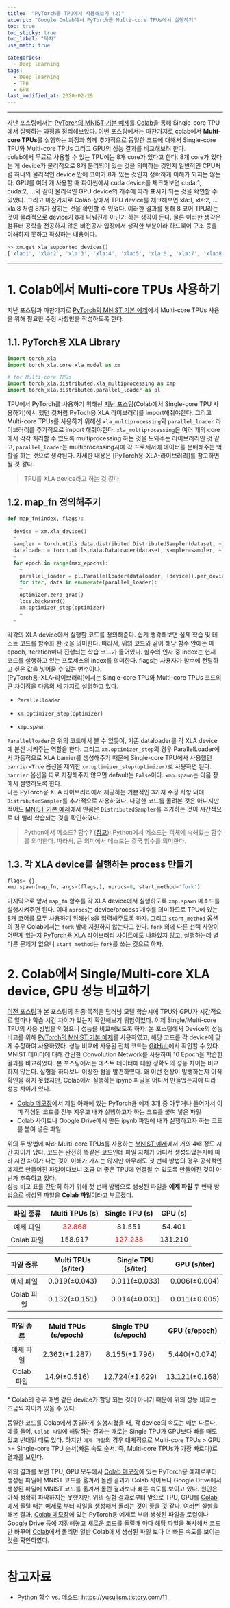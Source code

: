 ```yaml
---
title:  "PyTorch를 TPU에서 사용해보기 (2)"
excerpt: "Google Colab에서 PyTorch를 Multi-core TPUs에서 실행하기"
toc: true
toc_sticky: true
toc_label: "목차"
use_math: true

categories: 
  - Deep learning
tags: 
  - Deep learning
  - TPU
  - GPU
last_modified_at: 2020-02-29
---
```


***

지난 포스팅에서는 [PyTorch의 MNIST 기본 예제][MNIST 예제]를 [Colab]을 통해 Single-core TPU에서 실행하는 과정을 정리해보았다.
이번 포스팅에서는 마찬가지로 colab에서 **Multi-core TPUs**를 실행하는 과정과 함께 추가적으로 동일한 코드에 대해서 Single-core TPU와 Multi-core TPUs 그리고 GPU의 성능 결과를 비교해보려 한다.  
colab에서 무료로 사용할 수 있는 TPU에는 8개 core가 있다고 한다. 8개 core가 있다는 게 device가 물리적으로 8개 분리되어 있는 것을 의미하는 것인지 일반적인 CPU처럼 하나의 물리적인 device 안에 코어가 8개 있는 것인지 정확하게 이해가 되지는 않는다. GPU를 여러 개 사용할 때 파이썬에서 cuda device를 체크해보면 cuda:1, cuda:2, ...와 같이 물리적인 GPU device의 개수에 따라 표시가 되는 것을 확인할 수 있었다. 그리고 마찬가지로 Colab 상에서 TPU device를 체크해보면 xla:1, xla:2, ... xla:8 처럼 8개가 잡히는 것을 확인할 수 있었다. 이러한 결과를 통해 8 코어 TPU라는 것이 물리적으로 device가 8개 나눠진게 아닌가 하는 생각이 든다. 물론 이러한 생각은 컴퓨터 공학을 전공하지 않은 비전공자 입장에서 생각한 부분이라 하드웨어 구조 등을 이해하지 못하고 작성하는 내용이다.

```python
>> xm.get_xla_supported_devices()
['xla:1', 'xla:2', 'xla:3', 'xla:4', 'xla:5', 'xla:6', 'xla:7', 'xla:8']
```

***

# 1. Colab에서 Multi-core TPUs 사용하기
지난 포스팅과 마찬가지로 [PyTorch의 MNIST 기본 예제][MNIST 예제]에서 Multi-core TPUs 사용을 위해 필요한 수정 사항만을 작성하도록 한다. 

## 1.1. PyTorch용 XLA Library

```python
import torch_xla
import torch_xla.core.xla_model as xm

# for Multi-core TPUs
import torch_xla.distributed.xla_multiprocessing as xmp
import torch_xla.distributed.parallel_loader as pl
```  

TPU에서 PyTorch를 사용하기 위해선 [지난 포스팅](https://aithlab.github.io/deep%20learning/tpu1/)(Colab에서 Single-core TPU 사용하기)에서 했던 것처럼 PyToch용 XLA 라이브러리를 import해줘야한다. 그리고 Multi-core TPUs를 사용하기 위해선 `xla_multiprocessing`와 `parallel_loader` 라이브러리를 추가적으로 import 해줘야한다. `xla_multiprocessing`은 여러 개의 core에서 각각 처리할 수 있도록 multiprocessing 하는 것을 도와주는 라이브러리인 것 같고, `parallel_loader`는 multiprocessing시에 각 프로세서에 데이터를 분배해주는 역할을 하는 것으로 생각된다. 자세한 내용은 [PyTorch용-XLA-라이브러리]를 참고하면 될 것 같다.

> TPU를 XLA device라고 하는 것 같다.  

## 1.2. map_fn 정의해주기

```python
def map_fn(index, flags):
  ~
  device = xm.xla_device()
  ~
  sampler = torch.utils.data.distributed.DistributedSampler(dataset, ~)
  dataloader = torch.utils.data.DataLoader(dataset, sampler=sampler, ~)
  ~
  for epoch in range(max_epochs):
    ~
    parallel_loader = pl.ParallelLoader(dataloader, [device]).per_device_loader(device)
    for iter, data in enumerate(parallel_loader):
    ~
    optimizer.zero_grad()
    loss.backward()
    xm.optimizer_step(optimizer)
    ~
  ~
```

각각의 XLA device에서 실행할 코드를 정의해준다. 쉽게 생각해보면 실제 학습 및 테스트 코드를 함수화 한 것을 의미한다. 따라서, 위의 코드와 같이 해당 함수 안에는 매 epoch, iteration마다 진행되는 학습 코드가 들어있다. 함수의 인자 중 index는 현재 코드를 실행하고 있는 프로세스의 index를 의미한다. flags는 사용자가 함수에 전달하고 싶은 값을 넣어줄 수 있는 변수이다.  
[PyTorch용-XLA-라이브러리]에서는 Single-core TPU와 Multi-core TPUs 코드의 큰 차이점을 다음의 세 가지로 설명하고 있다.

+ `Parallelloader`
- `xm.optimizer_step(optimizer)`
* `xmp.spawn`

`Parallelloader`은 위의 코드에서 볼 수 있듯이, 기존 dataloader를 각 XLA device에 분산 시켜주는 역할을 한다. 그리고 `xm.optimizer_step`의 경우 ParallelLoader에서 자동적으로 XLA barrier를 생성해주기 때문에 Single-core TPU에사 사용했던 `barrier=True` 옵션을 제외한 `xm.optimizer_step(optimizer)`로 사용하면 된다. `barrier` 옵션을 따로 지정해주지 않으면 default는 `False`이다. `xmp.spawn`는 다음 장에서 설명하도록 한다.  
나는 PyTorch용 XLA 라이브러리에서 제공하는 기본적인 3가지 수정 사항 외에 `DistributedSampler`를 추가적으로 사용하였다. 다양한 코드를 돌려본 것은 아니지만 적어도 [MNIST 기본 예제][MNIST 예제]에서 만큼은 `DistributedSampler`를 추가하는 것이 시간적으로 더 빨리 학습되는 것을 확인하였다.  

> Python에서 메소드? 함수? ([참고](https://yusulism.tistory.com/11)): Python에서 메소드는 객체에 속해있는 함수를 의미한다. 따라서, 큰 의미에서 메소드는 결국 함수를 의미한다.

## 1.3. 각 XLA device를 실행하는 process 만들기  

```python
flags= {}
xmp.spawn(map_fn, args=(flags,), nprocs=8, start_method='fork')
```
마지막으로 앞서 `map_fn` 함수를 각 XLA device에서 실행하도록 `xmp.spawn` 메소드를 실행시켜주면 된다. 이때 `nprocs`는 device/process 개수를 의미하므로 TPU에 있는 8개 코어를 모두 사용하기 위해선 `8`을 입력해주도록 하자. 그리고 `start_method` 옵션의 경우 Colab에서는 `fork` 밖에 지원하지 않는다고 한다. `fork` 외에 다른 선택 사항이 어떤게 있는지 [PyTorch용 XLA 라이브러리] 사이트에도 나와있지 않고, 실행하는데 별다른 문제가 없으니 `start_method`는 `fork`를 쓰는 것으로 하자.  


# 2. Colab에서 Single/Multi-core XLA device, GPU 성능 비교하기
[이전 포스팅](https://aithlab.github.io/deep%20learning/tpu1/)과 본 포스팅의 최종 목적은 딥러닝 모델 학습시에 TPU와 GPU가 시간적으로 얼마나 학습 시간 차이가 있는지 확인해보기 위함이었다. 이제 Single/Multi-core TPU의 사용 방법을 익혔으니 성능을 비교해보도록 하자. 본 포스팅에서 Device의 성능 비교를 위해 [PyTorch의 MNIST 기본 예제][MNIST 예제]를 사용하였고, 해당 코드를 각 device에 맞게 수정하여 사용하였다. 성능 비교에 사용된 전체 코드는 [GitHub](https://github.com/aithlab/colab-test/tree/master)에서 확인할 수 있다.  
MNIST 데이터에 대해 간단한 Convolution Network를 사용하여 10 Epoch을 학습한 결과를 비교하였다. 본 포스팅에서는 테스트 데이터에 대한 정확도의 성능 차이는 비교하지 않는다.
실험을 하다보니 이상한 점을 발견하였다. 왜 이런 현상이 발생하는지 아직 확인을 하지 못했지만, Colab에서 실행하는 ipynb 파일을 어디서 만들었는지에 따라 성능 차이가 있다.

* [Colab 메모장]에서 제일 아래에 있는 PyTorch용 예제 3개 중 아무거나 들어가서 이미 작성된 코드를 전부 지우고 내가 실행하고자 하는 코드를 붙여 넣은 파일
* Colab 사이트나 Google Drive에서 만든 ipynb 파일에 내가 실행하고자 하는 코드를 붙여 넣은 파일

위의 두 방법에 따라 Multi-core TPUs를 사용하는 [MNIST 예제]에서 거의 4배 정도 시간 차이가 났다. 코드는 완전히 똑같은 코드인데 파일 자체가 어디서 생성되었는지에 따라 시간 차이가 나는 것이 이해가 가지는 않지만 아무래도 첫 번째 방법의 경우 공식적인 예제로 만들어진 파일이다보니 조금 더 좋은 TPU에 연결될 수 있도록 만들어진 것이 아닌가 추측하고 있다.  
성능 비교 표를 간단히 하기 위해  첫 번째 방법으로 생성된 파일을 **예제 파일** 두 번째 방법으로 생성된 파일을 **Colab 파일**이라고 부르겠다.

|  파일 종류      | Multi TPUs (s) | Single TPU  (s) | GPU (s) |
|  :---:        | :---:           | :---:          | :---:   |
| 예제 파일       |<span style="color:red">32.868</span>          | 81.551         |    54.401 |
| Colab 파일     |158.917         | <span style="color:red">127.238</span>         |131.210   |

|  파일 종류      | Multi TPUs (s/iter) | Single TPU  (s/iter) | GPU (s/iter) |
|  :---:        |        :---:        |        :---:        |     :---:     |
| 예제 파일       | $0.019(\pm 0.043)$  |  $0.011(\pm 0.033)$ | $0.006(\pm 0.004)$   |
| Colab 파일     | $0.132(\pm 0.151)$  | $0.014(\pm 0.031)$  | $0.011(\pm 0.005)$   |

|  파일 종류      | Multi TPUs (s/epoch) | Single TPU  (s/epoch) | GPU (s/epoch) |
|  :---:        |        :---:        |        :---:        |     :---:     |
| 예제 파일       | $2.362(\pm 1.287)$  |  $8.155(\pm 1.796)$ | $5.440(\pm 0.074)$   |
| Colab 파일     | $14.9(\pm 0.516)$  | $12.724(\pm 1.629)$  | $13.121(\pm 0.168)$   |

\* Colab의 경우 매번 같은 device가 할당 되는 것이 아니기 때문에 위의 성능 비교는 조금씩 차이가 있을 수 있다.

동일한 코드를 Colab에서 동일하게 실행시켰을 때, 각 device의 속도는 매번 다르다. 예를 들어, `Colab 파일`에 해당하는 결과는 때로는 Single TPU가 GPU보다 빠를 때도 있고 반대일 때도 있다. 하지만 `예제 파일`의 경우 대체적으로 Multi-core TPUs > GPU >= Single-core TPU 순서(빠른 속도 순서. 즉, Multi-core TPUs가 가장 빠르다)로 결과를 보인다.

위의 결과를 보면 TPU, GPU 모두에서 [Colab 메모장]에 있는 PyTorch용 예제로부터 생성된 파일에 MNIST 코드를 옮겨서 돌린 결과가 Colab 사이트나 Google Drive에서 생성된 파일에 MNIST 코드를 옮겨서 돌린 결과보다 빠른 속도를 보이고 있다. 원인은 아직 정확히 파악하지는 못했지만, 위의 실험 결과로부터 앞으로 TPU, GPU를 [Colab]에서 돌릴 때는 예제로 부터 파일을 생성해서 돌리는 것이 좋을 것 같다. 여러번 실험을 해본 결과, [Colab 메모장]에 있는 PyTorch용 예제로 부터 생성된 파일을 로컬이나 Google Drive 등에 저장해놓고 새로운 코드를 돌릴때 마다 해당 파일을 복사해서 코드만 바꾸어 [Colab]에서 돌리면 일반 Colab에서 생성된 파일 보다 더 빠른 속도를 보이는 것을 확인하였다.  

***

# 참고자료
* Python 함수 vs. 메소드: <https://yusulism.tistory.com/11>

[PyTorch용 XLA 라이브러리]: https://pytorch.org/xla/
[Colab]: https://colab.research.google.com/notebooks/intro.ipynb
[MNIST 예제]: https://github.com/pytorch/examples/tree/master/mnist
[Colab 메모장]: https://cloud.google.com/tpu/docs/colabs
